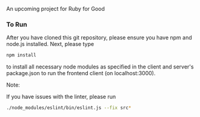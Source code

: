 An upcoming project for Ruby for Good

### To Run

After you have cloned this git repository, please ensure you have npm and node.js installed. Next, please type

```bash
npm install
```

to install all necessary node modules as specified in the client and server's package.json to run the frontend client (on localhost:3000).

Note:

If you have issues with the linter, please run

```bash
./node_modules/eslint/bin/eslint.js --fix src*
```
